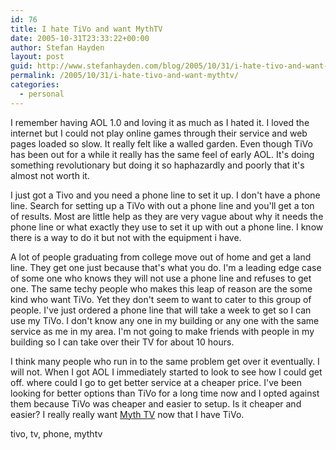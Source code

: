 ```yaml
---
id: 76
title: I hate TiVo and want MythTV
date: 2005-10-31T23:33:22+00:00
author: Stefan Hayden
layout: post
guid: http://www.stefanhayden.com/blog/2005/10/31/i-hate-tivo-and-want-mythtv/
permalink: /2005/10/31/i-hate-tivo-and-want-mythtv/
categories:
  - personal
---
```

I remember having AOL 1.0 and loving it as much as I hated it. I loved the internet but I could not play online games through their service and web pages loaded so slow. It really felt like a walled garden. Even though TiVo has been out for a while it really has the same feel of early AOL. It's doing something revolutionary but doing it so haphazardly and poorly that it's almost not worth it.

I just got a Tivo and you need a phone line to set it up. I don't have a phone line. Search for setting up a TiVo with out a phone line and you'll get a ton of results. Most are little help as they are very vague about why it needs the phone line or what exactly they use to set it up with out a phone line. I know there is a way to do it but not with the equipment i have.

A lot of people graduating from college move out of home and get a land line. They get one just because that's what you do. I'm a leading edge case of some one who knows they will not use a phone line and refuses to get one. The same techy people who makes this leap of reason are the some kind who want TiVo. Yet they don't seem to want to cater to this group of people. I've just ordered a phone line that will take a week to get so I can use my TiVo. I don't know any one in my building or any one with the same service as me in my area. I'm not going to make friends with people in my building so I can take over their TV for about 10 hours.

I think many people who run in to the same problem get over it eventually. I will not. When I got AOL I immediately started to look to see how I could get off. where could I go to get better service at a cheaper price. I've been looking for better options than TiVo for a long time now and I opted against them because TiVo was cheaper and easier to setup. Is it cheaper and easier? I really really want <a href="http://www.mythtv.org/">Myth TV</a> now that I have TiVo.

<tags>tivo, tv, phone, mythtv</tags>